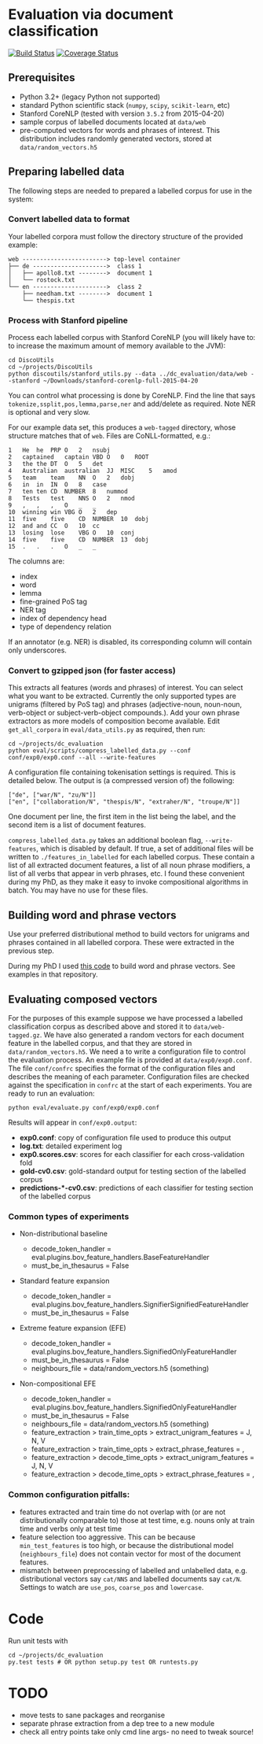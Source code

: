 # Evaluation via document classification
[![Build Status](https://travis-ci.org/mbatchkarov/dc_evaluation.svg?branch=master)](https://travis-ci.org/mbatchkarov/dc_evaluation)
[![Coverage Status](https://coveralls.io/repos/mbatchkarov/dc_evaluation/badge.svg?branch=master&service=github)](https://coveralls.io/github/mbatchkarov/dc_evaluation?branch=master)

## Prerequisites
	
 - Python 3.2+ (legacy Python not supported)
 - standard Python scientific stack (`numpy`, `scipy`, `scikit-learn`, etc)
 - Stanford CoreNLP (tested with version `3.5.2` from 2015-04-20)
 - sample corpus of labelled documents located at `data/web`
 - pre-computed vectors for words and phrases of interest. This distribution includes randomly generated vectors, stored at `data/random_vectors.h5`

## Preparing labelled data

The following steps are needed to prepared a labelled corpus for use in the system:


### Convert labelled data to format
Your labelled corpora must follow the directory structure of the provided example:
```
web ------------------------> top-level container
├── de --------------------->  class 1
│   ├── apollo8.txt -------->  document 1
│   └── rostock.txt
└── en --------------------->  class 2
    ├── needham.txt -------->  document 1
    └── thespis.txt
```	


### Process with Stanford pipeline
Process each labelled corpus with Stanford CoreNLP (you will likely have to: to increase the maximum amount of memory available to the JVM):

```
cd DiscoUtils
cd ~/projects/DiscoUtils
python discoutils/stanford_utils.py --data ../dc_evaluation/data/web --stanford ~/Downloads/stanford-corenlp-full-2015-04-20
```

You can control what processing is done by CoreNLP. Find the line that says `tokenize,ssplit,pos,lemma,parse,ner` and add/delete as required. Note NER is optional and very slow.

For our example data set, this produces a `web-tagged` directory, whose structure matches that of `web`. Files are CoNLL-formatted, e.g.:

```
1	He	he	PRP	O	2	nsubj
2	captained	captain	VBD	O	0	ROOT
3	the	the	DT	O	5	det
4	Australian	australian	JJ	MISC	5	amod
5	team	team	NN	O	2	dobj
6	in	in	IN	O	8	case
7	ten	ten	CD	NUMBER	8	nummod
8	Tests	test	NNS	O	2	nmod
9	,	,	,	O	_	_
10	winning	win	VBG	O	2	dep
11	five	five	CD	NUMBER	10	dobj
12	and	and	CC	O	10	cc
13	losing	lose	VBG	O	10	conj
14	five	five	CD	NUMBER	13	dobj
15	.	.	.	O	_	_
```

The columns are:

 - index
 - word
 - lemma
 - fine-grained PoS tag
 - NER tag
 -  index of dependency head
 - type of dependency relation

If an annotator (e.g. NER) is disabled, its corresponding column will contain only underscores.

### Convert to gzipped json (for faster access)
This extracts all features (words and phrases) of interest. You can select what you want to be extracted. Currently the only supported types are unigrams (filtered by PoS tag) and phrases (adjective-noun, noun-noun, verb-object or subject-verb-object compounds.).  Add your own phrase extractors as more models of composition become available. Edit `get_all_corpora` in `eval/data_utils.py` as required, then run:

```
cd ~/projects/dc_evaluation
python eval/scripts/compress_labelled_data.py --conf conf/exp0/exp0.conf --all --write-features
```
A configuration file containing tokenisation settings is required. This is detailed below. The output is (a compressed version of) the following:

```
["de", ["war/N", "zu/N"]]
["en", ["collaboration/N", "thespis/N", "extraher/N", "troupe/N"]]
```

One document per line, the first item in the list being the label, and the second item is a list of document features.

`compress_labelled_data.py` takes an additional boolean flag, `--write-features`, which is disabled by default. If true, a set of additional files will be written to `./features_in_labelled` for each labelled corpus. These contain a list of all extracted document features, a list of all noun phrase modifiers, a list of all verbs that appear in verb phrases, etc. I found these convenient during my PhD, as they make it easy to invoke compositional algorithms in batch. You may have no use for these files.

## Building word and phrase vectors
Use your preferred distributional method to build vectors for unigrams and phrases contained in all labelled corpora. These were extracted in the previous step.

During my PhD I used [this code](https://github.com/mbatchkarov/vector_builder) to build word and phrase vectors. See examples in that repository.

## Evaluating composed vectors

For the purposes of this example suppose we have processed a labelled classification corpus as described above and stored it to `data/web-tagged.gz`. We have also generated a random vectors for each document feature in the labelled corpus, and that they are stored in `data/random_vectors.h5`. We need a to write a configuration file to control the evaluation process. An example file is provided at `data/exp0/exp0.conf`. The file `conf/confrc` specifies the format of the configuration files and describes the meaning of each parameter. Configuration files are checked against the specification in `confrc` at the start of each experiments. You are ready to run an evaluation:

```
python eval/evaluate.py conf/exp0/exp0.conf
```

Results will appear in `conf/exp0.output`:

 - **exp0.conf**: copy of configuration file used to produce this output
 - **log.txt**: detailed experiment log
 - **exp0.scores.csv**: scores for each classifier for each cross-validation fold
 - **gold-cv0.csv**: gold-standard output for testing section of the labelled corpus
 - **predictions-*-cv0.csv**: predictions of each classifier for testing section of the labelled corpus

### Common types of experiments

- Non-distributional baseline
 
	 - decode_token_handler = eval.plugins.bov_feature_handlers.BaseFeatureHandler
	 - must_be_in_thesaurus = False

- Standard feature expansion
 
	 - decode_token_handler = eval.plugins.bov_feature_handlers.SignifierSignifiedFeatureHandler
	 - must_be_in_thesaurus = False

- Extreme feature expansion (EFE)
 
	 - decode_token_handler = eval.plugins.bov_feature_handlers.SignifiedOnlyFeatureHandler
	 - must_be_in_thesaurus = False
	 - neighbours_file = data/random_vectors.h5 (something)

- Non-compositional EFE

	 - decode_token_handler = eval.plugins.bov_feature_handlers.SignifiedOnlyFeatureHandler
	 - must_be_in_thesaurus = False
	 - neighbours_file = data/random_vectors.h5 (something)
	 - feature_extraction > train_time_opts > extract_unigram_features = J, N, V
	 - feature_extraction > train_time_opts > extract_phrase_features = ,
	 - feature_extraction > decode_time_opts > extract_unigram_features = J, N, V
	 - feature_extraction > decode_time_opts > extract_phrase_features = ,

### Common configuration pitfalls:
 
 - features extracted and train time do not overlap with (or are not distributionally comparable to) those at test time, e.g. nouns only at train time and verbs only at test time
 - feature selection too aggressive. This can be because `min_test_features` is too high, or because the distributional model (`neighbours_file`) does not contain vector for most of the document features. 
 - mismatch between preprocessing of labelled and unlabelled data, e.g. distributional vectors say `cat/NNS` and labelled documents say `cat/N`. Settings to watch are `use_pos`, `coarse_pos` and `lowercase`.

# Code

 Run unit tests with

 ```
 cd ~/projects/dc_evaluation
 py.test tests # OR python setup.py test OR runtests.py
 ```

# TODO
 - move tests to sane packages and reorganise 
 - separate phrase extraction from a dep tree to a new module
 - check all entry points take only cmd line args- no need to tweak source! 